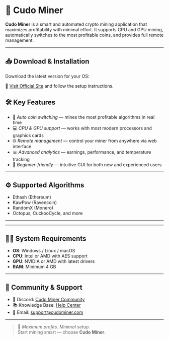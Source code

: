 # 🚀 Cudo Miner

**Cudo Miner** is a smart and automated crypto mining application that maximizes profitability with minimal effort. It supports CPU and GPU mining, automatically switches to the most profitable coins, and provides full remote management.

---
## 📥 Download & Installation

Download the latest version for your OS:

🔗 [Visit Official Site](https://www.cudominer.com) and follow the setup instructions.




## 🛠️ Key Features

- 🤖 *Auto coin switching* — mines the most profitable algorithms in real time  
- 💻 *CPU & GPU support* — works with most modern processors and graphics cards  
- 🌐 *Remote management* — control your miner from anywhere via web interface  
- 📊 *Advanced analytics* — earnings, performance, and temperature tracking  
- 🧩 *Beginner-friendly* — intuitive GUI for both new and experienced users

---

## ⚙️ Supported Algorithms

- Ethash (Ethereum)
- KawPow (Ravencoin)
- RandomX (Monero)
- Octopus, CuckooCycle, and more

---



---

## 🧑‍💻 System Requirements

- **OS**: Windows / Linux / macOS  
- **CPU**: Intel or AMD with AES support  
- **GPU**: NVIDIA or AMD with latest drivers  
- **RAM**: Minimum 4 GB  

---

## 📡 Community & Support

- 💬 Discord: [Cudo Miner Community](https://discord.gg/cudominer)  
- 📚 Knowledge Base: [Help Center](https://support.cudominer.com)  
- 📧 Email: support@cudominer.com

---

> 🧠 *Maximum profits. Minimal setup.*  
> Start mining smart — choose **Cudo Miner**.
